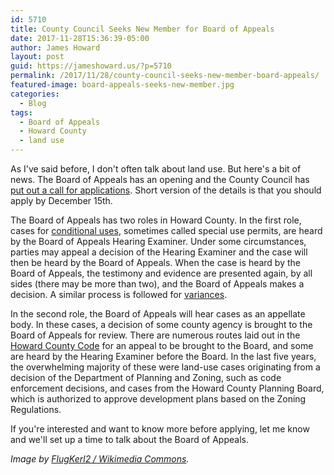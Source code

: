 ```yaml
---
id: 5710
title: County Council Seeks New Member for Board of Appeals
date: 2017-11-28T15:36:39-05:00
author: James Howard
layout: post
guid: https://jameshoward.us/?p=5710
permalink: /2017/11/28/county-council-seeks-new-member-board-appeals/
featured-image: board-appeals-seeks-new-member.jpg
categories:
  - Blog
tags:
  - Board of Appeals
  - Howard County
  - land use
---
```

As I've said before, I don't often talk about land use.  But here's
a bit of news.  The Board of Appeals has an opening and the County
Council has [put out a call for
applications](http://cc.howardcountymd.gov/Portals/0/Documents/CouncilMain/Press%20Releases/2017/Board%20of%20Appeals%20Vacancy%20Press%20Release-11-28-17.pdf).
Short version of the details is that you should apply by December
15th.

The Board of Appeals has two roles in Howard County.  In the first
role, cases for [conditional
uses](https://en.wikipedia.org/wiki/Special-use_permit), sometimes
called special use permits, are heard by the Board of Appeals Hearing
Examiner.  Under some circumstances, parties may appeal a decision
of the Hearing Examiner and the case will then be heard by the Board
of Appeals.  When the case is heard by the Board of Appeals, the
testimony and evidence are presented again, by all sides (there may
be more than two), and the Board of Appeals makes a decision.  A
similar process is followed for
[variances](https://en.wikipedia.org/wiki/Variance).

In the second role, the Board of Appeals will hear cases as an
appellate body.  In these cases, a decision of some county agency
is brought to the Board of Appeals for review.  There are numerous
routes laid out in the [Howard County
Code](https://www.municode.com/library/md/howard_county) for an
appeal to be brought to the Board, and some are heard by the Hearing
Examiner before the Board.  In the last five years, the overwhelming
majority of these were land-use cases originating from a decision
of the Department of Planning and Zoning, such as code enforcement
decisions, and cases from the Howard County Planning Board, which
is authorized to approve development plans based on the Zoning
Regulations.

If you're interested and want to know more before applying, let me
know and we'll set up a time to talk about the Board of Appeals.

_Image by [FlugKerl2 / Wikimedia
Commons](https://commons.wikimedia.org/wiki/File:George_Howard_Building.jpg)._
